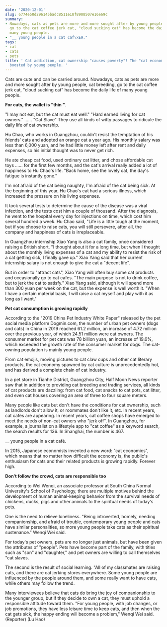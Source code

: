 ```yaml
---
date: '2020-12-01'
slug: 6774e50d296145badc8511e18f8908507e16e69c
summary:
- Nowadays, cats as pets are more and more sought after by young people, cat breeding,
  go to the cat coffee jerk cat, "cloud sucking cat" has become the daily life of
  many young people.
- "__ young people in a cat caf\xE9."
tags:
- cat
- cats
- pets
title: ' Cat addiction, cat ownership "causes poverty"? The "cat economy" is being
  boosted by young people. '
---
```


 Cats are cute and can be carried around. Nowadays, cats as pets are more and more sought after by young people, cat breeding, go to the cat coffee jerk cat, "cloud sucking cat" has become the daily life of many young people.

**For cats, the wallet is "thin "**.

"I may not eat, but the cat must eat well." "Hard earned living for cat owners." ...... "Cat Slave" They use all kinds of witty passages to ridicule the daily life of cat ownership.

Hu Chao, who works in Guangzhou, couldn't resist the temptation of his friends' cats and adopted an orange cat a year ago. His monthly salary was less than 6,000 yuan, and he had little money left after rent and daily expenses, so his initial thought was to never get rich.

He ate cheap cat food, used ordinary cat litter, and chose affordable cat toys ...... for the first few months, and the cat's arrival really added a lot of happiness to Hu Chao's life. "Back home, see the lovely cat, the day's fatigue is instantly gone."

I'm not afraid of the cat being naughty, I'm afraid of the cat being sick. At the beginning of this year, Hu Chao's cat had a serious illness, which increased the pressure on his living expenses.

It took several tests to determine the cause of the disease was a viral infection, and the tests cost him a couple of thousand. After the diagnosis, he went to the hospital every day for injections on time, which cost him several hundred a week. Hu Chao said, "Life is a little tough at the moment, but if you choose to raise cats, you will still persevere, after all, the company and happiness of cats is irreplaceable.

In Guangzhou internship Xiao Yang is also a cat family, once considered raising a British short. "I thought about it for a long time, but when I thought about the monthly living expenses of a cat and my ability to resist the risk of a cat getting sick, I finally gave up." Xiao Yang said that her current internship salary is not enough to give the cat a "decent life".

But in order to "attract cats", Xiao Yang will often buy some cat products and occasionally go to cat cafes. "The main purpose is not to drink coffee, but to jerk the cat to satisfy." Xiao Yang said, although it will spend more than 300 yuan per week on the cat, but the expense is well worth it. "When I have a certain material basis, I will raise a cat myself and play with it as long as I want."

**Pet cat consumption is growing rapidly**

According to the "2019 China Pet Industry White Paper" released by the pet social media platform Dogmin.com, the number of urban pet owners (dogs and cats) in China in 2019 reached 61.2 million, an increase of 4.72 million over the previous year, of which 24.51 million were cat owners. The consumer market for pet cats was 78 billion yuan, an increase of 19.6%, which exceeded the growth rate of the consumer market for dogs. The cat-owning population is mainly young people.

From cat emojis, moving pictures to cat claw cups and other cat literary products, the cat economy spawned by cat culture is unprecedentedly hot, and has derived a complete chain of cat industry.

In a pet store in Tianhe District, Guangzhou City, Half Moon News reporter saw that in addition to providing cat breeding and trading services, all kinds of cat products are dazzling: from cat food, cat snacks to cat pots, cat litter, and even cat houses covering an area of three to four square meters.

Many people like cats but don't have the conditions for cat ownership, such as landlords don't allow it, or roommates don't like it, etc. In recent years, cat cafes are appearing. In recent years, cat coffee shops have emerged to meet the needs of non-cat owners who "jerk off". In Guangzhou, for example, a journalist on a lifestyle app to "cat coffee" as a keyword search, the search results for 136. In Shanghai, the number is 467.

__ young people in a cat café.

In 2015, Japanese economists invented a new word: "cat economics", which means that no matter how difficult the economy is, the public's enthusiasm for cats and their related products is growing rapidly. Forever high.

**Don't follow the crowd, cats are responsible too**

According to Wei Wenqi, an associate professor at South China Normal University's School of Psychology, there are multiple motives behind the development of human animal-keeping behavior from the survival needs of chickens, ducks, pigs and other animals to the spiritual needs of today's pets.

One is the need to relieve loneliness. "Being introverted, homely, needing companionship, and afraid of trouble, contemporary young people and cats have similar personalities, so more young people take cats as their spiritual sustenance." Wenqi Wei said.

For today's pet owners, pets are no longer just animals, but have been given the attributes of "people". Pets have become part of the family, with titles such as "son" and "daughter," and pet owners are willing to call themselves "cat slaves.

The second is the result of social learning. "All of my classmates are raising cats, and there are cat jerking stores everywhere. Some young people are influenced by the people around them, and some really want to have cats, while others may follow the trend.

Many interviewees believe that cats do bring the joy of companionship to the younger group, but if they decide to own a cat, they must uphold a responsible attitude toward them. "For young people, with job changes, or job promotions, they have less leisure time to keep cats, and then when the cat gets sick, the happy ending will become a problem," Wenqi Wei said. (Reporter)
(Lu Hao)

 
        